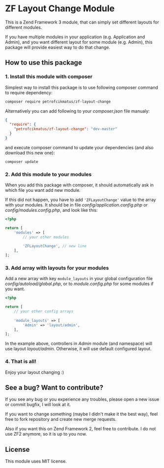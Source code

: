 # ZF Layout Change Module

This is a Zend Framework 3 module, that can simply set different layouts for different modules. 

If you have multiple modules in your application (e.g. Application and Admin), and you want different layout for some module (e.g. Admin), this package will provide easiest way to do that change.

## How to use this package

### 1. Install this module with composer

Simplest way to install this package is to use following composer command to require dependency:

```bash
composer require petrofcikmatus/zf-layout-change
```

Alternatively you can add following to your _composer.json_ file manualy:

```json
{
  "require": {
    "petrofcikmatus/zf-layout-change": "dev-master"
  }
}
```

and execute composer command to update your dependencies (and also download this new one):

```bash
composer update
```

### 2. Add this module to your modules

When you add this package with composer, it should automatically ask in which file you want add new module. 

If this did not happen, you have to add `'ZFLayoutChange'` value to the array with your modules. It should be in file _config/application.config.php_ or _config/modules.config.php_, and look like this:

```php
<?php

return [
    'modules' => [
        // your other modules
        
        'ZFLayoutChange', // new line
    ],
];
```

### 3. Add array with layouts for your modules

Add a new array with key `module_layouts` in your global configuration file _config/autoload/global.php_, or to _module.config.php_ for some modules if you want.

```php
<?php

return [
    // your other config arrays
    
    'module_layouts' => [
        'Admin' => 'layout/admin',
    ],
];
```

In the example above, controllers in _Admin_ module (and namespace) will use layout _layout/admin_. Otherwise, it will use default configured layout.

### 4. That is all!

Enjoy your layout changing :)

## See a bug? Want to contribute?

If you see any bug or you experience any troubles, please open a new issue or commit bugfix, I will look at it.

If you want to change something (maybe I didn't make it the best way), feel free to fork repository and create new merge requests.

Also if you want this on Zend Framework 2, feel free to contribute. I do not use ZF2 anymore, so it is up to you now.

## License

This module uses MIT license.

